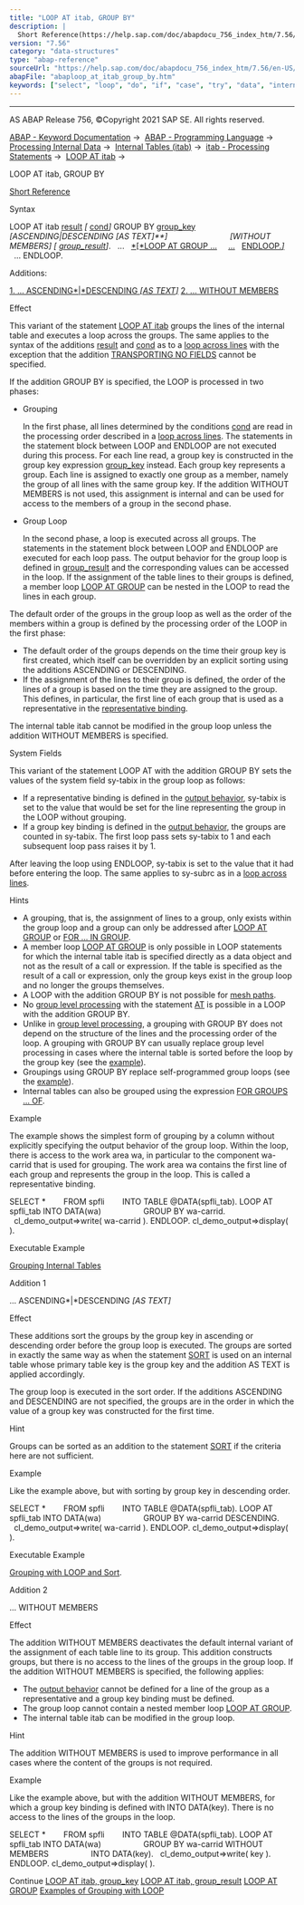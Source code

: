 ```yaml
---
title: "LOOP AT itab, GROUP BY"
description: |
  Short Reference(https://help.sap.com/doc/abapdocu_756_index_htm/7.56/en-US/abaploop_at_itab_shortref.htm) Syntax LOOP AT itab result(https://help.sap.com/doc/abapdocu_756_index_htm/7.56/en-US/abaploop_at_itab_result.htm)  cond(https://help.sap.com/doc/abapdocu_756_index_htm/7.56/en-US/abap
version: "7.56"
category: "data-structures"
type: "abap-reference"
sourceUrl: "https://help.sap.com/doc/abapdocu_756_index_htm/7.56/en-US/abaploop_at_itab_group_by.htm"
abapFile: "abaploop_at_itab_group_by.htm"
keywords: ["select", "loop", "do", "if", "case", "try", "data", "internal-table", "abaploop", "itab", "group"]
---
```


* * *

AS ABAP Release 756, ©Copyright 2021 SAP SE. All rights reserved.

[ABAP - Keyword Documentation](https://help.sap.com/doc/abapdocu_756_index_htm/7.56/en-US/abenabap.htm) →  [ABAP - Programming Language](https://help.sap.com/doc/abapdocu_756_index_htm/7.56/en-US/abenabap_reference.htm) →  [Processing Internal Data](https://help.sap.com/doc/abapdocu_756_index_htm/7.56/en-US/abenabap_data_working.htm) →  [Internal Tables (itab)](https://help.sap.com/doc/abapdocu_756_index_htm/7.56/en-US/abenitab.htm) →  [itab - Processing Statements](https://help.sap.com/doc/abapdocu_756_index_htm/7.56/en-US/abentable_processing_statements.htm) →  [LOOP AT itab](https://help.sap.com/doc/abapdocu_756_index_htm/7.56/en-US/abaploop_at_itab_variants.htm) → 

LOOP AT itab, GROUP BY

[Short Reference](https://help.sap.com/doc/abapdocu_756_index_htm/7.56/en-US/abaploop_at_itab_shortref.htm)

Syntax

LOOP AT itab [result](https://help.sap.com/doc/abapdocu_756_index_htm/7.56/en-US/abaploop_at_itab_result.htm) *\[* [cond](https://help.sap.com/doc/abapdocu_756_index_htm/7.56/en-US/abaploop_at_itab_cond.htm)*\]* GROUP BY [group\_key](https://help.sap.com/doc/abapdocu_756_index_htm/7.56/en-US/abaploop_at_itab_group_by_key.htm)
                           *\[*ASCENDING*|*DESCENDING *\[*AS TEXT*\]**\]*
                           *\[*WITHOUT MEMBERS*\]*
*\[* [group\_result](https://help.sap.com/doc/abapdocu_756_index_htm/7.56/en-US/abaploop_at_itab_group_by_binding.htm)*\]*.
  ...
  [*\[*LOOP AT GROUP ...](https://help.sap.com/doc/abapdocu_756_index_htm/7.56/en-US/abaploop_at_group.htm)
    [...](https://help.sap.com/doc/abapdocu_756_index_htm/7.56/en-US/abaploop_at_group.htm)
  [ENDLOOP.*\]*](https://help.sap.com/doc/abapdocu_756_index_htm/7.56/en-US/abaploop_at_group.htm)
  ...
ENDLOOP.

Additions:

[1\. ... ASCENDING*|*DESCENDING *\[*AS TEXT*\]*](#!ABAP_ADDITION_1@1@)
[2\. ... WITHOUT MEMBERS](#!ABAP_ADDITION_2@2@)

Effect

This variant of the statement [LOOP AT itab](https://help.sap.com/doc/abapdocu_756_index_htm/7.56/en-US/abaploop_at_itab_variants.htm) groups the lines of the internal table and executes a loop across the groups. The same applies to the syntax of the additions [result](https://help.sap.com/doc/abapdocu_756_index_htm/7.56/en-US/abaploop_at_itab_result.htm) and [cond](https://help.sap.com/doc/abapdocu_756_index_htm/7.56/en-US/abaploop_at_itab_cond.htm) as to a [loop across lines](https://help.sap.com/doc/abapdocu_756_index_htm/7.56/en-US/abaploop_at_itab.htm) with the exception that the addition [TRANSPORTING NO FIELDS](https://help.sap.com/doc/abapdocu_756_index_htm/7.56/en-US/abaploop_at_itab_result.htm) cannot be specified.

If the addition GROUP BY is specified, the LOOP is processed in two phases:

-   Grouping
    
    In the first phase, all lines determined by the conditions [cond](https://help.sap.com/doc/abapdocu_756_index_htm/7.56/en-US/abaploop_at_itab_cond.htm) are read in the processing order described in a [loop across lines](https://help.sap.com/doc/abapdocu_756_index_htm/7.56/en-US/abaploop_at_itab.htm). The statements in the statement block between LOOP and ENDLOOP are not executed during this process. For each line read, a group key is constructed in the group key expression [group\_key](https://help.sap.com/doc/abapdocu_756_index_htm/7.56/en-US/abaploop_at_itab_group_by_key.htm) instead. Each group key represents a group. Each line is assigned to exactly one group as a member, namely the group of all lines with the same group key. If the addition WITHOUT MEMBERS is not used, this assignment is internal and can be used for access to the members of a group in the second phase.
    
-   Group Loop
    
    In the second phase, a loop is executed across all groups. The statements in the statement block between LOOP and ENDLOOP are executed for each loop pass. The output behavior for the group loop is defined in [group\_result](https://help.sap.com/doc/abapdocu_756_index_htm/7.56/en-US/abaploop_at_itab_group_by_binding.htm) and the corresponding values can be accessed in the loop. If the assignment of the table lines to their groups is defined, a member loop [LOOP AT GROUP](https://help.sap.com/doc/abapdocu_756_index_htm/7.56/en-US/abaploop_at_group.htm) can be nested in the LOOP to read the lines in each group.
    

The default order of the groups in the group loop as well as the order of the members within a group is defined by the processing order of the LOOP in the first phase:

-   The default order of the groups depends on the time their group key is first created, which itself can be overridden by an explicit sorting using the additions ASCENDING or DESCENDING.
-   If the assignment of the lines to their group is defined, the order of the lines of a group is based on the time they are assigned to the group. This defines, in particular, the first line of each group that is used as a representative in the [representative binding](https://help.sap.com/doc/abapdocu_756_index_htm/7.56/en-US/abaploop_at_itab_group_by_binding.htm).

The internal table itab cannot be modified in the group loop unless the addition WITHOUT MEMBERS is specified.

System Fields

This variant of the statement LOOP AT with the addition GROUP BY sets the values of the system field sy-tabix in the group loop as follows:

-   If a representative binding is defined in the [output behavior](https://help.sap.com/doc/abapdocu_756_index_htm/7.56/en-US/abaploop_at_itab_group_by_binding.htm), sy-tabix is set to the value that would be set for the line representing the group in the LOOP without grouping.
-   If a group key binding is defined in the [output behavior](https://help.sap.com/doc/abapdocu_756_index_htm/7.56/en-US/abaploop_at_itab_group_by_binding.htm), the groups are counted in sy-tabix. The first loop pass sets sy-tabix to 1 and each subsequent loop pass raises it by 1.

After leaving the loop using ENDLOOP, sy-tabix is set to the value that it had before entering the loop. The same applies to sy-subrc as in a [loop across lines](https://help.sap.com/doc/abapdocu_756_index_htm/7.56/en-US/abaploop_at_itab.htm).

Hints

-   A grouping, that is, the assignment of lines to a group, only exists within the group loop and a group can only be addressed after [LOOP AT GROUP](https://help.sap.com/doc/abapdocu_756_index_htm/7.56/en-US/abaploop_at_group.htm) or [FOR ... IN GROUP](https://help.sap.com/doc/abapdocu_756_index_htm/7.56/en-US/abenfor_in_group.htm).
-   A member loop [LOOP AT GROUP](https://help.sap.com/doc/abapdocu_756_index_htm/7.56/en-US/abaploop_at_group.htm) is only possible in LOOP statements for which the internal table itab is specified directly as a data object and not as the result of a call or expression. If the table is specified as the result of a call or expression, only the group keys exist in the group loop and no longer the groups themselves.
-   A LOOP with the addition GROUP BY is not possible for [mesh paths](https://help.sap.com/doc/abapdocu_756_index_htm/7.56/en-US/abenmesh_path_glosry.htm "Glossary Entry").
-   No [group level processing](https://help.sap.com/doc/abapdocu_756_index_htm/7.56/en-US/abengroup_level_processing_glosry.htm "Glossary Entry") with the statement [AT](https://help.sap.com/doc/abapdocu_756_index_htm/7.56/en-US/abapat_itab.htm) is possible in a LOOP with the addition GROUP BY.
-   Unlike in [group level processing](https://help.sap.com/doc/abapdocu_756_index_htm/7.56/en-US/abengroup_level_processing_glosry.htm "Glossary Entry"), a grouping with GROUP BY does not depend on the structure of the lines and the processing order of the loop. A grouping with GROUP BY can usually replace group level processing in cases where the internal table is sorted before the loop by the group key (see the [example](https://help.sap.com/doc/abapdocu_756_index_htm/7.56/en-US/abenint_table_at_unsorted_abexa.htm)).
-   Groupings using GROUP BY replace self-programmed group loops (see the [example](https://help.sap.com/doc/abapdocu_756_index_htm/7.56/en-US/abenloop_group_by_explicit_abexa.htm)).
-   Internal tables can also be grouped using the expression [FOR GROUPS ... OF](https://help.sap.com/doc/abapdocu_756_index_htm/7.56/en-US/abenfor_groups_of.htm).

Example

The example shows the simplest form of grouping by a column without explicitly specifying the output behavior of the group loop. Within the loop, there is access to the work area wa, in particular to the component wa-carrid that is used for grouping. The work area wa contains the first line of each group and represents the group in the loop. This is called a representative binding.

SELECT \*
       FROM spfli
       INTO TABLE @DATA(spfli\_tab).
LOOP AT spfli\_tab INTO DATA(wa)
                  GROUP BY wa-carrid.
  cl\_demo\_output=>write( wa-carrid ).
ENDLOOP.
cl\_demo\_output=>display( ).

Executable Example

[Grouping Internal Tables](https://help.sap.com/doc/abapdocu_756_index_htm/7.56/en-US/abenloop_group_by_abexas.htm)

Addition 1   

... ASCENDING*|*DESCENDING *\[*AS TEXT*\]*

Effect

These additions sort the groups by the group key in ascending or descending order before the group loop is executed. The groups are sorted in exactly the same way as when the statement [SORT](https://help.sap.com/doc/abapdocu_756_index_htm/7.56/en-US/abapsort_itab.htm) is used on an internal table whose primary table key is the group key and the addition AS TEXT is applied accordingly.

The group loop is executed in the sort order. If the additions ASCENDING and DESCENDING are not specified, the groups are in the order in which the value of a group key was constructed for the first time.

Hint

Groups can be sorted as an addition to the statement [SORT](https://help.sap.com/doc/abapdocu_756_index_htm/7.56/en-US/abapsort_itab.htm) if the criteria here are not sufficient.

Example

Like the example above, but with sorting by group key in descending order.

SELECT \*
       FROM spfli
       INTO TABLE @DATA(spfli\_tab).
LOOP AT spfli\_tab INTO DATA(wa)
                  GROUP BY wa-carrid DESCENDING.
  cl\_demo\_output=>write( wa-carrid ).
ENDLOOP.
cl\_demo\_output=>display( ).

Executable Example

[Grouping with LOOP and Sort](https://help.sap.com/doc/abapdocu_756_index_htm/7.56/en-US/abenloop_group_by_sort_abexa.htm).

Addition 2   

... WITHOUT MEMBERS

Effect

The addition WITHOUT MEMBERS deactivates the default internal variant of the assignment of each table line to its group. This addition constructs groups, but there is no access to the lines of the groups in the group loop. If the addition WITHOUT MEMBERS is specified, the following applies:

-   The [output behavior](https://help.sap.com/doc/abapdocu_756_index_htm/7.56/en-US/abaploop_at_itab_group_by_binding.htm) cannot be defined for a line of the group as a representative and a group key binding must be defined.
-   The group loop cannot contain a nested member loop [LOOP AT GROUP](https://help.sap.com/doc/abapdocu_756_index_htm/7.56/en-US/abaploop_at_group.htm).
-   The internal table itab can be modified in the group loop.

Hint

The addition WITHOUT MEMBERS is used to improve performance in all cases where the content of the groups is not required.

Example

Like the example above, but with the addition WITHOUT MEMBERS, for which a group key binding is defined with INTO DATA(key). There is no access to the lines of the groups in the loop.

SELECT \*
       FROM spfli
       INTO TABLE @DATA(spfli\_tab).
LOOP AT spfli\_tab INTO DATA(wa)
                  GROUP BY wa-carrid WITHOUT MEMBERS
                  INTO DATA(key).
  cl\_demo\_output=>write( key ).
ENDLOOP.
cl\_demo\_output=>display( ).

Continue
[LOOP AT itab, group\_key](https://help.sap.com/doc/abapdocu_756_index_htm/7.56/en-US/abaploop_at_itab_group_by_key.htm)
[LOOP AT itab, group\_result](https://help.sap.com/doc/abapdocu_756_index_htm/7.56/en-US/abaploop_at_itab_group_by_binding.htm)
[LOOP AT GROUP](https://help.sap.com/doc/abapdocu_756_index_htm/7.56/en-US/abaploop_at_group.htm)
[Examples of Grouping with LOOP](https://help.sap.com/doc/abapdocu_756_index_htm/7.56/en-US/abenloop_group_by_abexas.htm)